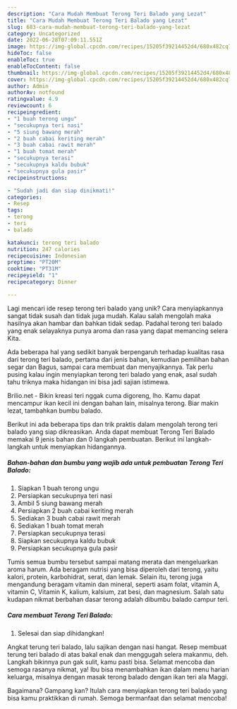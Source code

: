 ```yaml
---
description: "Cara Mudah Membuat Terong Teri Balado yang Lezat"
title: "Cara Mudah Membuat Terong Teri Balado yang Lezat"
slug: 683-cara-mudah-membuat-terong-teri-balado-yang-lezat
category: Uncategorized
date: 2022-06-28T07:09:11.551Z
image: https://img-global.cpcdn.com/recipes/15205f39214452d4/680x482cq70/terong-teri-balado-foto-resep-utama.jpg
hideToc: false
enableToc: true
enableTocContent: false
thumbnail: https://img-global.cpcdn.com/recipes/15205f39214452d4/680x482cq70/terong-teri-balado-foto-resep-utama.jpg
cover: https://img-global.cpcdn.com/recipes/15205f39214452d4/680x482cq70/terong-teri-balado-foto-resep-utama.jpg
author: Admin
authorAv: notfound
ratingvalue: 4.9
reviewcount: 6
recipeingredient:
- "1 buah terong ungu"
- "secukupnya teri nasi"
- "5 siung bawang merah"
- "2 buah cabai keriting merah"
- "3 buah cabai rawit merah"
- "1 buah tomat merah"
- "secukupnya terasi"
- "secukupnya kaldu bubuk"
- "secukupnya gula pasir"
recipeinstructions:

- "Sudah jadi dan siap dinikmati!"
categories:
- Resep
tags:
- terong
- teri
- balado

katakunci: terong teri balado 
nutrition: 247 calories
recipecuisine: Indonesian
preptime: "PT20M"
cooktime: "PT31M"
recipeyield: "1"
recipecategory: Dinner

---
```





Lagi mencari ide resep terong teri balado yang unik? Cara menyiapkannya sangat tidak susah dan tidak juga mudah. Kalau salah mengolah maka hasilnya akan hambar dan bahkan tidak sedap. Padahal terong teri balado yang enak selayaknya punya aroma dan rasa yang dapat memancing selera Kita.





Ada beberapa hal yang sedikit banyak berpengaruh terhadap kualitas rasa dari terong teri balado, pertama dari jenis bahan, kemudian pemilihan bahan segar dan Bagus, sampai cara membuat dan menyajikannya. Tak perlu pusing kalau ingin menyiapkan terong teri balado yang enak,      asal sudah tahu triknya maka hidangan ini bisa jadi sajian istimewa.














Brilio.net - Bikin kreasi teri nggak cuma digoreng, lho. Kamu dapat mencampur ikan kecil ini dengan bahan lain, misalnya terong. Biar makin lezat, tambahkan bumbu balado.






Berikut ini ada beberapa tips dan trik praktis dalam mengolah terong teri balado yang siap dikreasikan. Anda dapat membuat Terong Teri Balado memakai 9 jenis bahan dan 0 langkah pembuatan. Berikut ini langkah-langkah untuk menyiapkan hidangannya.

<!--inarticleads1-->

##### Bahan-bahan dan bumbu yang wajib ada untuk pembuatan Terong Teri Balado:

1. Siapkan 1 buah terong ungu
1. Persiapkan secukupnya teri nasi
1. Ambil 5 siung bawang merah
1. Persiapkan 2 buah cabai keriting merah
1. Sediakan 3 buah cabai rawit merah
1. Sediakan 1 buah tomat merah
1. Persiapkan secukupnya terasi
1. Siapkan secukupnya kaldu bubuk
1. Persiapkan secukupnya gula pasir


Tumis semua bumbu tersebut sampai matang merata dan mengeluarkan aroma harum. Ada beragam nutrisi yang bisa diperoleh dari terong, yaitu kalori, protein, karbohidrat, serat, dan lemak. Selain itu, terong juga mengandung beragam vitamin dan mineral, seperti asam folat, vitamin A, vitamin C, Vitamin K, kalium, kalsium, zat besi, dan magnesium. Salah satu kudapan nikmat berbahan dasar terong adalah dibumbu balado campur teri. 

<!--inarticleads2-->

##### Cara membuat Terong Teri Balado:


1. Selesai dan siap dihidangkan!

Angkat terung teri balado, lalu sajikan dengan nasi hangat. Resep membuat terung teri balado di atas bakal enak dan menggugah selera makanmu, deh. Langkah bikinnya pun gak sulit, kamu pasti bisa. Selamat mencoba dan semoga rasanya nikmat, ya! Ibu bisa menambahkan ikan dalam menu harian keluarga, misalnya dengan masak terong balado dengan ikan teri ala Maggi. 

Bagaimana? Gampang kan? Itulah cara menyiapkan terong teri balado yang bisa kamu praktikkan di rumah. Semoga bermanfaat dan selamat mencoba!
